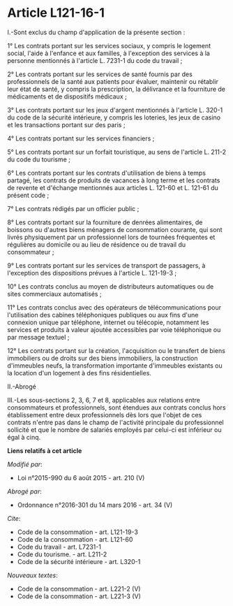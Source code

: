 # Article L121-16-1

I.-Sont exclus du champ d'application de la présente section : 

1° Les contrats portant sur les services sociaux, y compris le logement social, l'aide à l'enfance et aux familles, à
l'exception des services à la personne mentionnés à l'article L. 7231-1 du code du travail ; 

2° Les contrats portant sur les services de santé fournis par des professionnels de la santé aux patients pour évaluer,
maintenir ou rétablir leur état de santé, y compris la prescription, la délivrance et la fourniture de médicaments et de
dispositifs médicaux ; 

3° Les contrats portant sur les jeux d'argent mentionnés à l'article L. 320-1 du code de la sécurité intérieure, y compris
les loteries, les jeux de casino et les transactions portant sur des paris ; 

4° Les contrats portant sur les services financiers ; 

5° Les contrats portant sur un forfait touristique, au sens de l'article L. 211-2 du code du tourisme ; 

6° Les contrats portant sur les contrats d'utilisation de biens à temps partagé, les contrats de produits de vacances à long
terme et les contrats de revente et d'échange mentionnés aux articles L. 121-60 et L. 121-61 du présent code ; 

7° Les contrats rédigés par un officier public ; 

8° Les contrats portant sur la fourniture de denrées alimentaires, de boissons ou d'autres biens ménagers de consommation
courante, qui sont livrés physiquement par un professionnel lors de tournées fréquentes et régulières au domicile ou au lieu
de résidence ou de travail du consommateur ; 

9° Les contrats portant sur les services de transport de passagers, à l'exception des dispositions prévues à l'article L.
121-19-3 ;

10° Les contrats conclus au moyen de distributeurs automatiques ou de sites commerciaux automatisés ; 

11° Les contrats conclus avec des opérateurs de télécommunications pour l'utilisation des cabines téléphoniques publiques ou
aux fins d'une connexion unique par téléphone, internet ou télécopie, notamment les services et produits à valeur ajoutée
accessibles par voie téléphonique ou par message textuel ;

12° Les contrats portant sur la création, l'acquisition ou le transfert de biens immobiliers ou de droits sur des biens
immobiliers, la construction d'immeubles neufs, la transformation importante d'immeubles existants ou la location d'un
logement à des fins résidentielles.

II.-Abrogé

III.-Les sous-sections 2, 3, 6, 7 et 8, applicables aux relations entre consommateurs et professionnels, sont étendues aux
contrats conclus hors établissement entre deux professionnels dès lors que l'objet de ces contrats n'entre pas dans le champ
de l'activité principale du professionnel sollicité et que le nombre de salariés employés par celui-ci est inférieur ou égal
à cinq.

**Liens relatifs à cet article**

_Modifié par_:

  - Loi n°2015-990 du 6 août 2015 - art. 210 (V)

_Abrogé par_:

  - Ordonnance n°2016-301 du 14 mars 2016 - art. 34 (V)

_Cite_:

  - Code de la consommation - art. L121-19-3
  - Code de la consommation - art. L121-60
  - Code du travail - art. L7231-1
  - Code du tourisme. - art. L211-2
  - Code de la sécurité intérieure - art. L320-1

_Nouveaux textes_:

  - Code de la consommation - art. L221-2 (V)
  - Code de la consommation - art. L221-3 (V)
